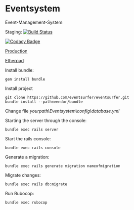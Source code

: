 # Eventsystem

Event-Management-System

Staging: [![Build Status](https://travis-ci.com/eventsurfer/eventsurfer.svg?branch=staging)](https://travis-ci.com/eventsurfer/eventsurfer)

[![Codacy Badge](https://api.codacy.com/project/badge/Grade/7125f48349bb4213931d0d42a42f4c1f)](https://www.codacy.com/app/florianfynnweber/eventsurfer?utm_source=github.com&utm_medium=referral&utm_content=eventsurfer/eventsurfer&utm_campaign=Badge_Grade)

[Production](http://eventsurfer.online)

[Etherpad](https://medienpad.de/p/Y3pAwhZhbP)

Install bundle:

```
gem install bundle
```

Install project

```
git clone https://github.com/eventsurfer/eventsurfer.git
bundle install --path=vendor/bundle
```

Change file *yourpath\Eventsystem\config\database.yml*

Starting the server through the console:

```
bundle exec rails server
```

Start the rails console:

```
bundle exec rails console
```

Generate a migration:

```
bundle exec rails generate migration nameofmigration
```

Migrate changes:

```
bundle exec rails db:migrate
```

Run Rubocop:

```
bundle exec rubocop
```
